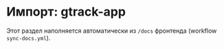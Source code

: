 # Импорт: gtrack-app

Этот раздел наполняется автоматически из `/docs` фронтенда (workflow `sync-docs.yml`).
